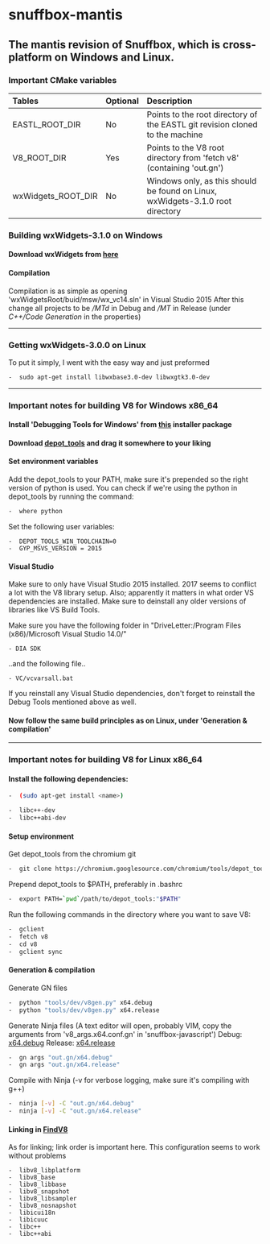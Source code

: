 # snuffbox-mantis
## The mantis revision of Snuffbox, which is cross-platform on Windows and Linux.

### Important CMake variables

| Tables              | Optional      | Description                                                                    |
|:--------------------|:--------------|:-------------------------------------------------------------------------------|
| EASTL_ROOT_DIR      | No            | Points to the root directory of the EASTL git revision cloned to the machine   |
| V8_ROOT_DIR         | Yes           | Points to the V8 root directory from 'fetch v8' (containing 'out.gn')          |
| wxWidgets_ROOT_DIR  | No            | Windows only, as this should be found on Linux, wxWidgets-3.1.0 root directory |

### Building wxWidgets-3.1.0 on Windows

#### Download wxWidgets from [here](https://github.com/wxWidgets/wxWidgets/releases/download/v3.1.0/wxMSW-3.1.0-Setup.exe)

#### Compilation

Compilation is as simple as opening 'wxWidgetsRoot/buid/msw/wx_vc14.sln' in Visual Studio 2015
After this change all projects to be */MTd* in Debug and */MT* in Release (under *C++/Code Generation* in the properties)

<dl><hr></hr></dl>

### Getting wxWidgets-3.0.0 on Linux

To put it simply, I went with the easy way and just preformed

```bash
-  sudo apt-get install libwxbase3.0-dev libwxgtk3.0-dev
```

<dl><hr></hr></dl>

### Important notes for building V8 for Windows x86_64

#### Install 'Debugging Tools for Windows' from [this](https://download.microsoft.com/download/3/6/3/36301F10-B142-46FA-BE8C-728ECFD62EA5/windowssdk/winsdksetup.exe) installer package
#### Download [depot_tools](https://storage.googleapis.com/chrome-infra/depot_tools.zip) and drag it somewhere to your liking

#### Set environment variables

Add the depot_tools to your PATH, make sure it's prepended so the right version of python is used.
You can check if we're using the python in depot_tools by running the command:

```bash
-  where python
```

Set the following user variables:

```
-  DEPOT_TOOLS_WIN_TOOLCHAIN=0
-  GYP_MSVS_VERSION = 2015
```

#### Visual Studio

Make sure to only have Visual Studio 2015 installed. 2017 seems to conflict a lot with the V8 library setup.
Also; apparently it matters in what order VS dependencies are installed. Make sure to deinstall any older versions
of libraries like VS Build Tools.

Make sure you have the following folder in "DriveLetter:/Program Files (x86)/Microsoft Visual Studio 14.0/"

```
- DIA SDK
```

..and the following file..

```
- VC/vcvarsall.bat
```

If you reinstall any Visual Studio dependencies, don't forget to reinstall the Debug Tools mentioned above as well.

#### Now follow the same build principles as on Linux, under 'Generation & compilation'

<dl><hr></hr></dl>

### Important notes for building V8 for Linux x86_64

#### Install the following dependencies:

```bash
-  (sudo apt-get install <name>)

-  libc++-dev
-  libc++abi-dev
```

#### Setup environment

Get depot_tools from the chromium git

```bash
-  git clone https://chromium.googlesource.com/chromium/tools/depot_tools.git
```

Prepend depot_tools to $PATH, preferably in .bashrc

```bash
-  export PATH=`pwd`/path/to/depot_tools:"$PATH"
```

Run the following commands in the directory where you want to save V8:

```bash
-  gclient
-  fetch v8
-  cd v8
-  gclient sync
```

#### Generation & compilation

Generate GN files

```bash
-  python "tools/dev/v8gen.py" x64.debug
-  python "tools/dev/v8gen.py" x64.release
```

Generate Ninja files
(A text editor will open, probably VIM, copy the arguments from 'v8_args.x64.conf.gn' in 'snuffbox-javascript')
Debug: [x64.debug](snuffbox-javascript/v8_args.x64.debug.gn)
Release: [x64.release](snuffbox-javascript/v8_args.x64.release.gn)

```bash
-  gn args "out.gn/x64.debug"
-  gn args "out.gn/x64.release"
```

Compile with Ninja (-v for verbose logging, make sure it's compiling with g++)

```bash
-  ninja [-v] -C "out.gn/x64.debug"
-  ninja [-v] -C "out.gn/x64.release"
```

#### Linking in [FindV8](cmake/FindV8.cmake)

As for linking; link order is important here. This configuration seems to work without problems

```
-  libv8_libplatform 
-  libv8_base 
-  libv8_libbase 
-  libv8_snapshot 
-  libv8_libsampler 
-  libv8_nosnapshot 
-  libicui18n 
-  libicuuc
-  libc++ 
-  libc++abi
```